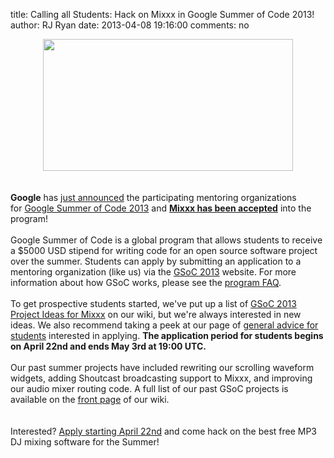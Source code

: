 title: Calling all Students: Hack on Mixxx in Google Summer of Code 2013!
author: RJ Ryan
date: 2013-04-08 19:16:00
comments: no

<div class="separator" style="clear: both; text-align: center;"></div><div class="separator" style="clear: both; text-align: center;"><a href="{static}/images/news/image00.jpg" imageanchor="1" style="margin-left: 1em; margin-right: 1em;"><img border="0" height="211" src="{static}/images/news/image00.jpg" width="400" /></a></div><div class="separator" style="clear: both; text-align: center;"><br /></div><span style="font-weight: bold;"><br /></span><span style="font-weight: bold;">Google</span>&nbsp;has&nbsp;<a href="http://google-opensource.blogspot.com/2013/04/mentoring-organizations-for-google.html">just announced</a>&nbsp;the participating mentoring organizations for&nbsp;<a href="http://www.google-melange.com/gsoc/homepage/google/gsoc2013">Google Summer of Code 2013</a>&nbsp;and&nbsp;<b><a href="http://www.google-melange.com/gsoc/org/google/gsoc2013/mixxx">Mixxx&nbsp;has been accepted</a></b>&nbsp;into the program!<br /><br />Google Summer of Code is a global program that allows students to receive a $5000 USD stipend for writing code for an open source software project over the summer. Students can apply by submitting an application to a mentoring organization (like us) via the&nbsp;<a href="http://www.google-melange.com/gsoc/homepage/google/gsoc2013">GSoC 2013</a>&nbsp;website. For more information about how GSoC works, please see the&nbsp;<a href="http://www.google-melange.com/gsoc/document/show/gsoc_program/google/gsoc2013/help_page">program FAQ</a>.<br /><br />To get prospective students started, we've put up a list of&nbsp;<a href="https://github.com/mixxxdj/mixxx/wiki/gsoc2013ideas">GSoC 2013 Project Ideas for Mixxx</a>&nbsp;on our wiki, but we're always interested in new ideas. We also recommend taking a peek at our page of&nbsp;<a href="https://github.com/mixxxdj/mixxx/wiki/gsocadvice">general advice for students</a>&nbsp;interested in applying.&nbsp;<b>The application period for students begins on April 22nd and ends May 3rd at 19:00 UTC.&nbsp;</b><br /><br />Our past summer projects have included rewriting our scrolling waveform widgets, adding Shoutcast broadcasting support to Mixxx, and improving our audio mixer routing code. A full list of our past GSoC projects is available on the&nbsp;<a href="https://github.com/mixxxdj/mixxx/wiki#google_summer_of_code">front page</a>&nbsp;of our wiki.<br /><br /><br />Interested?&nbsp;<a href="http://www.google-melange.com/gsoc/org/google/gsoc2013/mixxx">Apply starting April 22nd</a>&nbsp;and come hack on the best free MP3 DJ mixing software for the Summer!<br /><div><br /></div><div></div>
